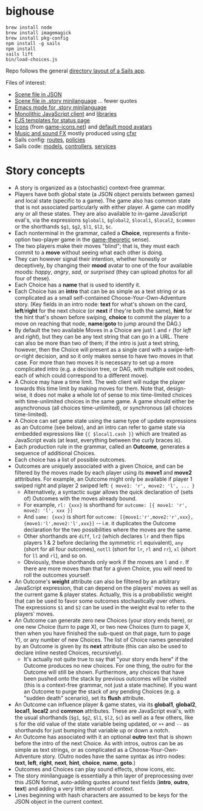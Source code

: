 # bighouse

    brew install node
    brew install imagemagick
    brew install pkg-config
    npm install -g sails
    npm install
    sails lift
    bin/load-choices.js

Repo follows the general [directory layout of a Sails app](http://sailsjs.org/documentation/anatomy/my-app).

Files of interest:
* [Scene file in JSON](data/choices/test.json)
* [Scene file in .story minilanguage](data/choices/prison.story) ... fewer quotes
* [Emacs mode for .story minilanguage](emacs/story-mode.el)
* [Monolithic JavaScript client](assets/js/bighouse/bighouse.js) and [libraries](assets/js/ext)
* [EJS templates for status page](views/status)
* [Icons](assets/images/icons) (from [game-icons.net](http://game-icons.net/)) and [default mood avatars](assets/images/avatars/generic)
* [Music and sound FX](assets/sounds) mostly produced using [cfxr](http://thirdcog.eu/apps/cfxr)
* Sails config: [routes](config/routes.js), [policies](config/policies.js)
* Sails code: [models](api/models), [controllers](api/controllers), [services](api/services)


# Story concepts

* A story is organized as a (stochastic) context-free grammar.
* Players have both global state (a JSON object persists between games) and local state (specific to a game). The game also has common state that is not associated particularly with either player. A game can modify any or all these states. They are also available to in-game JavaScript eval's, via the expressions `$global1`, `$global2`, `$local1`, `$local2`, `$common` or the shorthands `$g1`, `$g2`, `$l1`, `$l2`, `$c`.
* Each nonterminal in the grammar, called a **Choice**,
represents a finite-option two-player game
in the [game-theoretic](https://en.wikipedia.org/wiki/Game_theory) sense).
 * The two players make their moves "blind"; that is, they must each commit to a **move** without seeing what each other is doing.
 * They can however signal their intention, whether honestly or deceptively, by changing their **mood** avatar to one of the four available moods: _happy_, _angry_, _sad_, or _surprised_ (they can upload photos for all four of these).
 * Each Choice has a **name** that is used to identify it.
 * Each Choice has an **intro** that can be as simple as a text string or as complicated as a small self-contained Choose-Your-Own-Adventure story. (Key fields in an intro node: **text** for what's shown on the card, **left**/**right** for the next choice (or **next** if they're both the same), **hint** for the hint that's shown before swiping, **choice** to commit the player to a move on reaching that node, **name**/**goto** to jump around the DAG.)
 * By default the two available Moves in a Choice are just `l` and `r` (for _left_ and _right_), but they can be any text string that can go in a URL. There can also be more than two of them; if the intro is just a text string, however, then the Choice will present as a single card with a swipe-left-or-right decision, and so it only makes sense to have two moves in that case. For more than two moves it is necessary to set up a more complicated intro (e.g. a decision tree, or DAG, with multiple exit nodes, each of which could correspond to a different move).
 * A Choice may have a time limit. The web client will nudge the player towards this time limit by making moves for them. Note that, design-wise, it does not make a whole lot of sense to mix time-limited choices with time-unlimited choices in the same game. A game should either be asynchronous (all choices time-unlimited), or synchronous (all choices time-limited).
 * A Choice can set game state using the same type of update expressions as an Outcome (see below), and an intro can refer to game state via embedded expressions like `{{ $local1.cash }}` which are treated as JavaScript evals (at least, everything between the curly braces is).
* Each production rule in the grammar, called an **Outcome**, generates a sequence of additional Choices.
 * Each choice has a list of possible outcomes.
 * Outcomes are uniquely associated with a given Choice, and can be filtered by the moves made by each player using its **move1** and **move2** atttributes. For example, an Outcome might only be available if player 1 swiped right and player 2 swiped left: `{ move1: 'r', move2: 'l', ... }`
     * Alternatively, a syntactic sugar allows the quick declaration of (sets of) Outcomes with the moves already bound.
     * For example, `rl: {xxx}` is shorthand for `outcome: [{ move1: 'r', move2: 'l', xxx }]`
     * And `same: {xxx}` is short for `outcome: [{move1:'r',move2:'r',xxx},{move1:'l',move2:'l',xxx}]` -- i.e. it duplicates the Outcome declaration for the two possibilities where the moves are the same.
     * Other shorthands are `diff`, `lr2` (which declares `lr` and then flips players 1 & 2 before declaring the symmetric `rl` equivalent), `any` (short for all four outcomes), `notll` (short for `lr`, `rl` and `rr`), `xl` (short for `ll` and `rl`), and so on.
     * Obviously, these shorthands only work if the moves are `l` and `r`. If there are more moves than that for a given Choice, you will need to roll the outcomes yourself.
 * An Outcome's **weight** attribute can also be filtered by an arbitrary JavaScript expression, that can depend on the players' moves as well as the current game & player states. Actually, this is a probabilistic weight that can be used to favor some outcomes stochastically over others. The expressions `$1` and `$2` can be used in the weight eval to refer to the players' moves.
 * An Outcome can generate zero new Choices (your story ends here), or one new Choice (turn to page X), or two new Choices (turn to page X, then when you have finished the sub-quest on that page, turn to page Y), or any number of new Choices. The list of Choice names generated by an Outcome is given by its **next** attribute (this can also be used to declare inline nested Choices, recursively).
     * It's actually not quite true to say that "your story ends here" if the Outcome produces no new choices. For one thing, the outro for the Outcome will still be shown. Furthermore, any choices that have been pushed onto the stack by previous outcomes will be visited (this is a context-free grammar, not just a state machine). If you want an Outcome to purge the stack of any pending Choices (e.g. a "sudden death" scenario), set its **flush** attribute.
 * An Outcome can influence player & game states, via its **global1**, **global2**, **local1**, **local2** and **common** attributes. These are JavaScript eval's, with the usual shorthands (`$g1`, `$g2`, `$l1`, `$l2`, `$c`) as well as a few others, like `$` for the old value of the state variable being updated, or `++` and `--` as shorthands for just bumping that variable up or down a notch.
 * An Outcome has associated with it an optional **outro** text that is shown before the intro of the next Choice. As with intros, outros can be as simple as text strings, or as complicated as a Choose-Your-Own-Adventure story. (Outro nodes have the same syntax as intro nodes: **text**, **left**, **right**, **next**, **hint**, **choice**, **name**, **goto**.)
 * Outcomes and Choices can play sound effects, show icons, etc.
* The story minilanguage is essentially a thin layer of preprocessing over this JSON format, auto-adding quotes around text fields (**intro**, **outro**, **text**) and adding a very little amount of context.
 * Lines beginning with hash characters are assumed to be keys for the JSON object in the current context.
